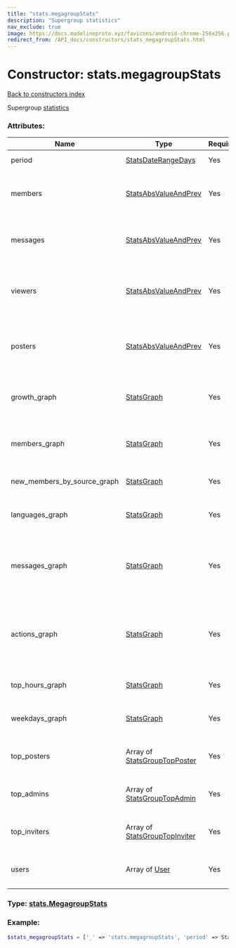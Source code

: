 ```yaml
---
title: "stats.megagroupStats"
description: "Supergroup statistics"
nav_exclude: true
image: https://docs.madelineproto.xyz/favicons/android-chrome-256x256.png
redirect_from: /API_docs/constructors/stats_megagroupStats.html
---
```

# Constructor: stats.megagroupStats  
[Back to constructors index](/API_docs/constructors/index.html)



Supergroup [statistics](https://core.telegram.org/api/stats)

### Attributes:

| Name     |    Type       | Required | Description |
|----------|---------------|----------|-------------|
|period|[StatsDateRangeDays](/API_docs/types/StatsDateRangeDays.html) | Yes|Period in consideration|
|members|[StatsAbsValueAndPrev](/API_docs/types/StatsAbsValueAndPrev.html) | Yes|Member count change for period in consideration|
|messages|[StatsAbsValueAndPrev](/API_docs/types/StatsAbsValueAndPrev.html) | Yes|Message number change for period in consideration|
|viewers|[StatsAbsValueAndPrev](/API_docs/types/StatsAbsValueAndPrev.html) | Yes|Number of users that viewed messages, for range in consideration|
|posters|[StatsAbsValueAndPrev](/API_docs/types/StatsAbsValueAndPrev.html) | Yes|Number of users that posted messages, for range in consideration|
|growth\_graph|[StatsGraph](/API_docs/types/StatsGraph.html) | Yes|Supergroup growth graph (absolute subscriber count)|
|members\_graph|[StatsGraph](/API_docs/types/StatsGraph.html) | Yes|Members growth (relative subscriber count)|
|new\_members\_by\_source\_graph|[StatsGraph](/API_docs/types/StatsGraph.html) | Yes|New members by source graph|
|languages\_graph|[StatsGraph](/API_docs/types/StatsGraph.html) | Yes|Subscriber language graph (pie chart)|
|messages\_graph|[StatsGraph](/API_docs/types/StatsGraph.html) | Yes|Message activity graph (stacked bar graph, message type)|
|actions\_graph|[StatsGraph](/API_docs/types/StatsGraph.html) | Yes|Group activity graph (deleted, modified messages, blocked users)|
|top\_hours\_graph|[StatsGraph](/API_docs/types/StatsGraph.html) | Yes|Activity per hour graph (absolute)|
|weekdays\_graph|[StatsGraph](/API_docs/types/StatsGraph.html) | Yes|Activity per day of week graph (absolute)|
|top\_posters|Array of [StatsGroupTopPoster](/API_docs/types/StatsGroupTopPoster.html) | Yes|Info about most active group members|
|top\_admins|Array of [StatsGroupTopAdmin](/API_docs/types/StatsGroupTopAdmin.html) | Yes|Info about most active group admins|
|top\_inviters|Array of [StatsGroupTopInviter](/API_docs/types/StatsGroupTopInviter.html) | Yes|Info about most active group inviters|
|users|Array of [User](/API_docs/types/User.html) | Yes|Info about users mentioned in statistics|



### Type: [stats.MegagroupStats](/API_docs/types/stats.MegagroupStats.html)


### Example:

```php
$stats_megagroupStats = ['_' => 'stats.megagroupStats', 'period' => StatsDateRangeDays, 'members' => StatsAbsValueAndPrev, 'messages' => StatsAbsValueAndPrev, 'viewers' => StatsAbsValueAndPrev, 'posters' => StatsAbsValueAndPrev, 'growth_graph' => StatsGraph, 'members_graph' => StatsGraph, 'new_members_by_source_graph' => StatsGraph, 'languages_graph' => StatsGraph, 'messages_graph' => StatsGraph, 'actions_graph' => StatsGraph, 'top_hours_graph' => StatsGraph, 'weekdays_graph' => StatsGraph, 'top_posters' => [StatsGroupTopPoster, StatsGroupTopPoster], 'top_admins' => [StatsGroupTopAdmin, StatsGroupTopAdmin], 'top_inviters' => [StatsGroupTopInviter, StatsGroupTopInviter], 'users' => [User, User]];
```  
